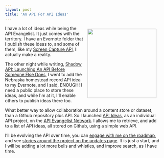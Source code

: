 ```yaml
---
layout: post
title: 'An API For API Ideas'
---
```

<p><a href="http://ideas.apievangelist.com/"><img style="padding: 10px;" src="https://s3.amazonaws.com/kinlane-productions/bw-icons/bw-light-bulb-bright.png" alt="" width="225" align="right" /></a></p>
<p>I have a lot of ideas while being the API Evangelist. It just comes with the territory. I have an Evernote folder that I publish these ideas to, and some of them, like my <a href="http://screen-capture.apievangelist.com/">Screen Capture API</a>, I actually make a reality.</p>
<p>The other night while writing, <a href="http://apievangelist.com/2014/07/02/shadow-api-launching-an-api-before-someone-else-does/">Shadow API: Launching An API Before Someone Else Does</a>, I went to add the Nebraska homestead record API idea to my Evernote, and I said, ENOUGH! I need a public place to store these ideas, and while I'm at it, I'll enable others to publish ideas there too.</p>
<p>What better way to allow collaboration around a content store or dataset, than a Github repository plus API. So I launched <a href="http://ideas.apievangelist.com/">API Ideas</a>, as an individual API project, on the <a href="http://apievangelist.com/network.html">API Evangelist Network</a>. I allows me to retrieve, and add to a list of API ideas, all stored on Github, using a simple web API.</p>
<p>I&rsquo;ll be evolving the API over time, you can <a href="http://ideas.apievangelist.com/roadmap.html">engage with me on the roadmap</a>, and see <a href="http://ideas.apievangelist.com/blog/">stories around the project on the updates page</a>. It is just a start, and I will be adding a lot more bells and whistles, and improve search, as I have time.</p>
